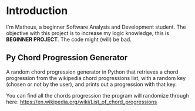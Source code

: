 # Introduction
I'm Matheus, a beginner Software Analysis and Development student.
The objective with this project is to increase my logic knowledge, this is __BEGINNER PROJECT__. The code might (will) be bad.

## Py Chord Progression Generator
A random chord progression generator in Python that retrieves a chord progression from the wikipedia chord progressions list, with a random key (chosen or not by the user), and prints out a progression with that key.

You can find all the chords progression the program will randomize through here:
https://en.wikipedia.org/wiki/List_of_chord_progressions
